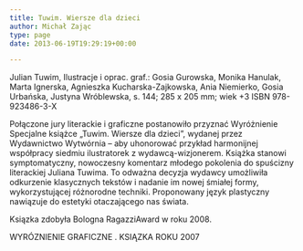 ```yaml
---
title: Tuwim. Wiersze dla dzieci
author: Michał Zając
type: page
date: 2013-06-19T19:29:19+00:00

---
```

Julian Tuwim, Ilustracje i oprac. graf.: Gosia Gurowska, Monika Hanulak, Marta Ignerska, Agnieszka Kucharska-Zajkowska, Ania Niemierko, Gosia Urbańska, Justyna Wróblewska, s. 144; 285 x 205 mm; wiek +3 ISBN 978-923486-3-X

Połączone jury literackie i graficzne postanowiło przyznać Wyróżnienie Specjalne książce „Tuwim. Wiersze dla dzieci”, wydanej przez Wydawnictwo Wytwórnia – aby uhonorować przykład harmonijnej współpracy siedmiu ilustratorek z wydawcą-wizjonerem. Książka stanowi symptomatyczny, nowoczesny komentarz młodego pokolenia do spuścizny literackiej Juliana Tuwima. To odważna decyzja wydawcy umożliwiła odkurzenie klasycznych tekstów i nadanie im nowej śmiałej formy, wykorzystującej różnorodne techniki. Proponowany język plastyczny nawiązuje do estetyki otaczającego nas świata.

Ksiązka zdobyła Bologna RagazziAward w roku 2008.

WYRÓZNIENIE GRAFICZNE . KSIĄZKA ROKU 2007